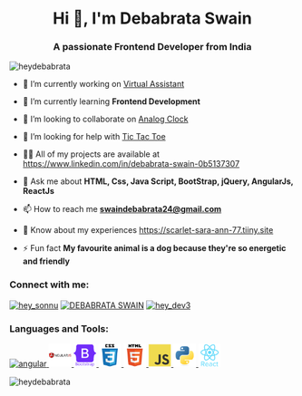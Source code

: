 <h1 align="center">Hi 👋, I'm Debabrata Swain</h1>
<h3 align="center">A passionate Frontend Developer from India</h3>

<p align="left"> <img src="https://komarev.com/ghpvc/?username=heydebabrata&label=Profile%20views&color=0e75b6&style=flat" alt="heydebabrata" /> </p>



- 🔭 I’m currently working on [Virtual Assistant](https://github.com/HeyDebabrata/Virtual-Assistant)

- 🌱 I’m currently learning **Frontend Development**

- 👯 I’m looking to collaborate on [Analog Clock](https://github.com/HeyDebabrata/Analog-Clock)

- 🤝 I’m looking for help with [Tic Tac Toe](https://github.com/HeyDebabrata/Tic-Tac-Toe)

- 👨‍💻 All of my projects are available at https://www.linkedin.com/in/debabrata-swain-0b5137307

- 💬 Ask me about **HTML, Css, Java Script, BootStrap, jQuery, AngularJs, ReactJs**

- 📫 How to reach me **swaindebabrata24@gmail.com**

- 📄 Know about my experiences https://scarlet-sara-ann-77.tiiny.site

- ⚡ Fun fact **My favourite animal is a dog because they're so energetic and friendly**

<h3 align="left">Connect with me:</h3>
<p align="left">
<a href="https://twitter.com/hey_sonnu" target="blank"><img align="center" src="https://raw.githubusercontent.com/rahuldkjain/github-profile-readme-generator/master/src/images/icons/Social/twitter.svg" alt="hey_sonnu" height="30" width="40" /></a>
<a href="https://linkedin.com/in/DEBABRATA SWAIN" target="blank"><img align="center" src="https://raw.githubusercontent.com/rahuldkjain/github-profile-readme-generator/master/src/images/icons/Social/linked-in-alt.svg" alt="DEBABRATA SWAIN" height="30" width="40" /></a>
<a href="https://instagram.com/hey_dev3" target="blank"><img align="center" src="https://raw.githubusercontent.com/rahuldkjain/github-profile-readme-generator/master/src/images/icons/Social/instagram.svg" alt="hey_dev3" height="30" width="40" /></a>
</p>

<h3 align="left">Languages and Tools:</h3>
<p align="left"> <a href="https://angular.io" target="_blank" rel="noreferrer"> <img src="https://angular.io/assets/images/logos/angular/angular.svg" alt="angular" width="40" height="40"/> </a> <a href="https://angular.io" target="_blank" rel="noreferrer"> <img src="https://raw.githubusercontent.com/devicons/devicon/master/icons/angularjs/angularjs-original-wordmark.svg" alt="angularjs" width="40" height="40"/> </a> <a href="https://getbootstrap.com" target="_blank" rel="noreferrer"> <img src="https://raw.githubusercontent.com/devicons/devicon/master/icons/bootstrap/bootstrap-plain-wordmark.svg" alt="bootstrap" width="40" height="40"/> </a> <a href="https://www.w3schools.com/css/" target="_blank" rel="noreferrer"> <img src="https://raw.githubusercontent.com/devicons/devicon/master/icons/css3/css3-original-wordmark.svg" alt="css3" width="40" height="40"/> </a> <a href="https://www.w3.org/html/" target="_blank" rel="noreferrer"> <img src="https://raw.githubusercontent.com/devicons/devicon/master/icons/html5/html5-original-wordmark.svg" alt="html5" width="40" height="40"/> </a> <a href="https://developer.mozilla.org/en-US/docs/Web/JavaScript" target="_blank" rel="noreferrer"> <img src="https://raw.githubusercontent.com/devicons/devicon/master/icons/javascript/javascript-original.svg" alt="javascript" width="40" height="40"/> </a> <a href="https://www.python.org" target="_blank" rel="noreferrer"> <img src="https://raw.githubusercontent.com/devicons/devicon/master/icons/python/python-original.svg" alt="python" width="40" height="40"/> </a> <a href="https://reactjs.org/" target="_blank" rel="noreferrer"> <img src="https://raw.githubusercontent.com/devicons/devicon/master/icons/react/react-original-wordmark.svg" alt="react" width="40" height="40"/> </a> </p>

<p><img align="center" src="https://github-readme-stats.vercel.app/api/top-langs?username=heydebabrata&show_icons=true&locale=en&layout=compact" alt="heydebabrata" /></p>
